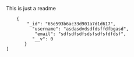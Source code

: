 This is just a readme 


```json[
    {
        "_id": "65e593b6ac33d901a7d1d617",  
  	      "username": "asdasdvdsdfdsffdfbgasd",  
 	       "email": "sdfsdfsdfsdsfsdfsfdfdsf",  
  	      "__v": 0  
 	   }
]
```